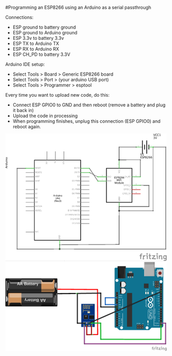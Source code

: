 
#Programming an ESP8266 using an Arduino as a serial passthrough

Connections:

* ESP ground to battery ground
* ESP ground to Arduino ground
* ESP 3.3v to battery 3.3v
* ESP TX to Arduino TX
* ESP RX to Arduino RX
* ESP CH_PD to battery 3.3V

Arduino IDE setup:
* Select Tools > Board > Generic ESP8266 board
* Select Tools > Port > (your arduino USB port)
* Select Tools > Programmer > esptool


Every time you want to upload new code, do this:

* Connect ESP GPIO0 to GND and then reboot (remove a battery and plug it back in)
* Upload the code in processing
* When programming finishes, unplug this connection (ESP GPIO0) and reboot again.

![Schematic](esp8266_schem.png)
![Breadboard](esp8266_bb.png)